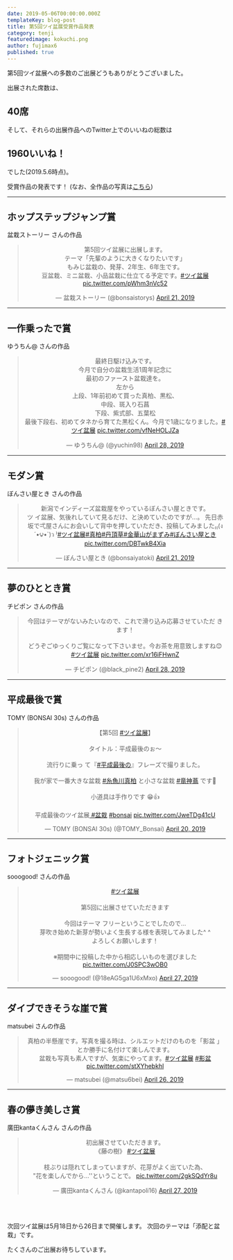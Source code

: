 ```yaml
---
date: 2019-05-06T00:00:00.000Z
templateKey: blog-post
title: 第5回ツイ盆展受賞作品発表
category: tenji
featuredimage: kokuchi.png
author: fujimax6
published: true
---
```

第5回ツイ盆展への多数のご出展どうもありがとうございました。

出展された席数は、

## 40席

そして、それらの出展作品へのTwitter上でのいいねの総数は

## 1960いいね！

でした(2019.5.6時点)。

受賞作品の発表です！
(なお、全作品の写真は[こちら](/twibonten-5-photo/))

---

## ホップステップジャンプ賞

盆栽ストーリー さんの作品

<center>
<blockquote class="twitter-tweet"><p lang="ja" dir="ltr">第5回ツイ盆展に出展します。<br>テーマ「先輩のように大きくなりたいです」<br>もみじ盆栽の、発芽、2年生、6年生です。<br>豆盆栽、ミニ盆栽、小品盆栽に仕立てる予定です。<a href="https://twitter.com/hashtag/%E3%83%84%E3%82%A4%E7%9B%86%E5%B1%95?src=hash&amp;ref_src=twsrc%5Etfw">#ツイ盆展</a> <a href="https://t.co/pWhm3nVc52">pic.twitter.com/pWhm3nVc52</a></p>&mdash; 盆栽ストーリー (@bonsaistorys) <a href="https://twitter.com/bonsaistorys/status/1119891750024146945?ref_src=twsrc%5Etfw">April 21, 2019</a></blockquote>
</center>

---

## 一作乗ったで賞

ゆうちん@ さんの作品

<center>
<blockquote class="twitter-tweet"><p lang="ja" dir="ltr">最終日駆け込みです。<br>今月で自分の盆栽生活1周年記念に<br>最初のファースト盆栽達を。<br>左から<br>上段、1年前初めて買った真柏、黒松、<br>中段、斑入り石菖<br>下段、紫式部、五葉松<br>
最後下段右、初めてタネから育てた黒松くん。今月で1歳になりました。<a href="https://twitter.com/hashtag/%E3%83%84%E3%82%A4%E7%9B%86%E5%B1%95?src=hash&amp;ref_src=twsrc%5Etfw">#ツイ盆展</a> <a href="https://t.co/vfNeHOLJZa">pic.twitter.com/vfNeHOLJZa</a></p>&mdash; ゆうちん@ (@yuchin98) <a href="https://twitter.com/yuchin98/status/1122291925615120384?ref_src=twsrc%5Etfw">April 28, 2019</a></blockquote>
</center>

---

## モダン賞

ぼんさい屋とき さんの作品

<center>
<blockquote class="twitter-tweet"><p lang="ja" dir="ltr">新潟でインディーズ盆栽屋をやっているぼんさい屋ときです。<br>ツ
イ盆展、気後れしていて見るだけ、と決めていたのですが…。 先日赤坂で弌屋さんにお会いして背中を押していただき、投稿してみました₍₍(ง ´•౪•`)ว ⁾<a href="https://twitter.com/hashtag/%E3%83%84%E3%82%A4%E7%9B%86%E5%B1%95?src=hash&amp;ref_src=twsrc%5Etfw">#ツイ盆展</a><a href="https://twitter.com/hashtag/%E7%9C%9F%E6%9F%8F?src=hash&amp;ref_src=twsrc%5Etfw">#真柏</a><a href="https://twitter.com/hashtag/%E4%B8%B9%E9%A0%82%E8%8D%89?src=hash&amp;ref_src=twsrc%5Etfw">#丹頂草</a><a href="https://twitter.com/hashtag/%E9%87%91%E8%8F%AF%E5%B1%B1%E3%81%8C%E3%81%BE%E3%81%9A%E3%81%BF?src=hash&amp;ref_src=twsrc%5Etfw">#金華山がまずみ</a><a href="https://twitter.com/hashtag/%E3%81%BC%E3%82%93%E3%81%95%E3%81%84%E5%B1%8B%E3%81%A8%E3%81%8D?src=hash&amp;ref_src=twsrc%5Etfw">#ぼんさい屋とき</a> <a href="https://t.co/DBTwkB4Xia">pic.twitter.com/DBTwkB4Xia</a></p>&mdash; ぼんさい屋とき (@bonsaiyatoki) <a href="https://twitter.com/bonsaiyatoki/status/1119834494276493313?ref_src=twsrc%5Etfw">April 21, 2019</a></blockquote>
</center>

---

## 夢のひととき賞

チビポン さんの作品

<center>
<blockquote class="twitter-tweet"><p lang="ja" dir="ltr">今回はテーマがないみたいなので、これで滑り込み応募させていただ
きます！<br><br>どうぞごゆっくりご覧になって下さいませ。今お茶を用意致しますね😊<br>  <a href="https://twitter.com/hashtag/%E3%83%84%E3%82%A4%E7%9B%86%E5%B1%95?src=hash&amp;ref_src=twsrc%5Etfw">#ツイ盆展</a> <a href="https://t.co/xr16iFHwnZ">pic.twitter.com/xr16iFHwnZ</a></p>&mdash; チビポン (@black_pine2) <a href="https://twitter.com/black_pine2/status/1122448577194680320?ref_src=twsrc%5Etfw">April 28, 2019</a></blockquote>
</center>

---

## 平成最後で賞

TOMY (BONSAI 30s) さんの作品

<center>
<blockquote class="twitter-tweet"><p lang="ja" dir="ltr">【第5回 <a href="https://twitter.com/hashtag/%E3%83%84%E3%82%A4
%E7%9B%86%E5%B1%95?src=hash&amp;ref_src=twsrc%5Etfw">#ツイ盆展</a>】<br><br>タイトル：平成最後のぉ〜<br><br>流行りに乗っ
て『<a href="https://twitter.com/hashtag/%E5%B9%B3%E6%88%90%E6%9C%80%E5%BE%8C%E3%81%AE?src=hash&amp;ref_src=twsrc%5Etfw"
>#平成最後の</a>』フレーズで撮りました。<br><br>我が家で一番大きな盆栽 <a href="https://twitter.com/hashtag/%E7%B3%B8%E9
%AD%9A%E5%B7%9D%E7%9C%9F%E6%9F%8F?src=hash&amp;ref_src=twsrc%5Etfw">#糸魚川真柏</a> と小さな盆栽 <a href="https://twitte
r.com/hashtag/%E7%AB%9C%E7%A5%9E%E8%94%A6?src=hash&amp;ref_src=twsrc%5Etfw">#竜神蔦</a> です🌳<br><br>小道具は手作りです
😁👍<br><br>平成最後のツイ盆展<a href="https://twitter.com/hashtag/%E7%9B%86%E6%A0%BD?src=hash&amp;ref_src=twsrc%5Etfw">
#盆栽</a> <a href="https://twitter.com/hashtag/bonsai?src=hash&amp;ref_src=twsrc%5Etfw">#bonsai</a> <a href="https://t.c
o/JweTDg41cU">pic.twitter.com/JweTDg41cU</a></p>&mdash; TOMY (BONSAI 30s) (@TOMY_Bonsai) <a href="https://twitter.com/TO
MY_Bonsai/status/1119517585345662976?ref_src=twsrc%5Etfw">April 20, 2019</a></blockquote>
</center>

---

## フォトジェニック賞

sooogood! さんの作品

<center>
<blockquote class="twitter-tweet"><p lang="ja" dir="ltr"><a href="https://twitter.com/hashtag/%E3%83%84%E3%82%A4%E7%9B%86%E5%B1%95?src=hash&amp;ref_src=twsrc%5Etfw">#ツイ盆展</a>　　<br><br>第5回に出展させていただきます<br><br>今回はテーマ
フリーということでしたので…<br>芽吹き始めた新芽が勢いよく生長する様を表現してみました^ ^<br>よろしくお願いします！<br><br>※期間中に投稿した中から相応しいものを選びました <a href="https://t.co/J0SPC3wOB0">pic.twitter.com/J0SPC3wOB0</a></p>&mdash; sooogood! (@18eAG5ga1U6xMxo) <a href="https://twitter.com/18eAG5ga1U6xMxo/status/1122237247980359680?ref_src=twsrc%5Etfw">April 27, 2019</a></blockquote>
</center>

---

## ダイブできそうな崖で賞

matsubei さんの作品

<center>
<blockquote class="twitter-tweet"><p lang="ja" dir="ltr">真柏の半懸崖です。写真を撮る時は、シルエットだけのものを「影盆
」とか勝手に名付けて楽しんでます。<br>盆栽も写真も素人ですが、気楽にやってます。<a href="https://twitter.com/hashtag/%E3%83%84%E3%82%A4%E7%9B%86%E5%B1%95?src=hash&amp;ref_src=twsrc%5Etfw">#ツイ盆展</a> <a href="https://twitter.com/hashtag/%E5%BD%B1%E7%9B%86?src=hash&amp;ref_src=twsrc%5Etfw">#影盆</a> <a href="https://t.co/stXYhebkhl">pic.twitter.com/stXYhebkhl</a></p>&mdash; matsubei (@matsu6bei) <a href="https://twitter.com/matsu6bei/status/1121625282438291460?ref_src=twsrc%5Etfw">April 26, 2019</a></blockquote>
</center>

---

## 春の儚き美しさ賞

廣田kantaくんさん さんの作品

<center>
<blockquote class="twitter-tweet"><p lang="ja" dir="ltr">初出展させていただきます。<br>《藤の樹》 <a href="https://twitter.com/hashtag/%E3%83%84%E3%82%A4%E7%9B%86%E5%B1%95?src=hash&amp;ref_src=twsrc%5Etfw">#ツイ盆展</a> <br><br>枝ぶりは隠れてしまっていますが、花芽がよく出ていた為、<br>&quot;花を楽しんでから…&#39;&#39;ということで。 <a href="https://t.co/2gkSQdYr8u">pic.twitter.com/2gkSQdYr8u</a></p>&mdash; 廣田kantaくんさん (@kantapoli16) <a href="https://twitter.com/kantapoli16/status/1122081953383997440?ref_src=twsrc%5Etfw">April 27, 2019</a></blockquote>
</center>

<div>&nbsp;</div>
<div>&nbsp;</div>

次回ツイ盆展は5月18日から26日まで開催します。
次回のテーマは「添配と盆栽」です。

たくさんのご出展お待ちしています。
